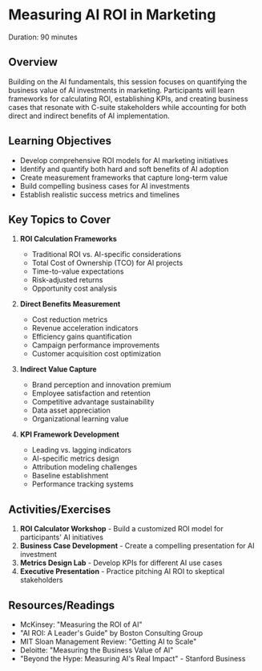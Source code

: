 # Measuring AI ROI in Marketing
Duration: 90 minutes

## Overview
Building on the AI fundamentals, this session focuses on quantifying the business value of AI investments in marketing. Participants will learn frameworks for calculating ROI, establishing KPIs, and creating business cases that resonate with C-suite stakeholders while accounting for both direct and indirect benefits of AI implementation.

## Learning Objectives
- Develop comprehensive ROI models for AI marketing initiatives
- Identify and quantify both hard and soft benefits of AI adoption
- Create measurement frameworks that capture long-term value
- Build compelling business cases for AI investments
- Establish realistic success metrics and timelines

## Key Topics to Cover
1. **ROI Calculation Frameworks**
   - Traditional ROI vs. AI-specific considerations
   - Total Cost of Ownership (TCO) for AI projects
   - Time-to-value expectations
   - Risk-adjusted returns
   - Opportunity cost analysis

2. **Direct Benefits Measurement**
   - Cost reduction metrics
   - Revenue acceleration indicators
   - Efficiency gains quantification
   - Campaign performance improvements
   - Customer acquisition cost optimization

3. **Indirect Value Capture**
   - Brand perception and innovation premium
   - Employee satisfaction and retention
   - Competitive advantage sustainability
   - Data asset appreciation
   - Organizational learning value

4. **KPI Framework Development**
   - Leading vs. lagging indicators
   - AI-specific metrics design
   - Attribution modeling challenges
   - Baseline establishment
   - Performance tracking systems

## Activities/Exercises
1. **ROI Calculator Workshop** - Build a customized ROI model for participants' AI initiatives
2. **Business Case Development** - Create a compelling presentation for AI investment
3. **Metrics Design Lab** - Develop KPIs for different AI use cases
4. **Executive Presentation** - Practice pitching AI ROI to skeptical stakeholders

## Resources/Readings
- McKinsey: "Measuring the ROI of AI"
- "AI ROI: A Leader's Guide" by Boston Consulting Group
- MIT Sloan Management Review: "Getting AI to Scale"
- Deloitte: "Measuring the Business Value of AI"
- "Beyond the Hype: Measuring AI's Real Impact" - Stanford Business